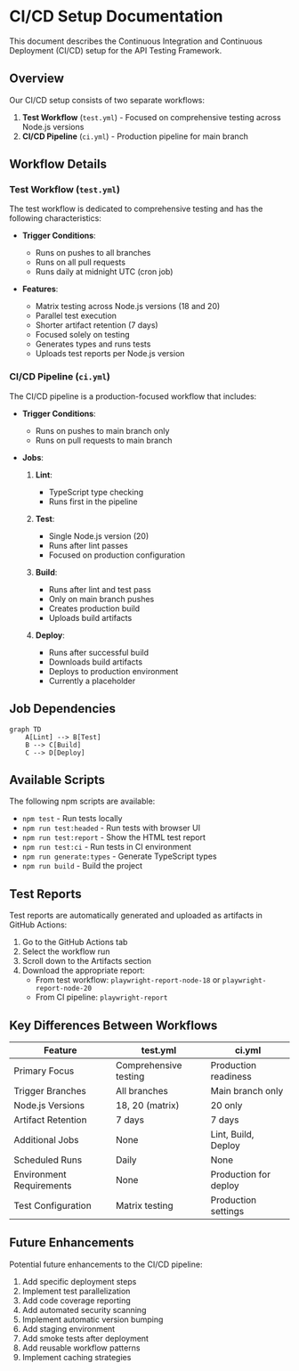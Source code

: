# CI/CD Setup Documentation

This document describes the Continuous Integration and Continuous Deployment (CI/CD) setup for the API Testing Framework.

## Overview

Our CI/CD setup consists of two separate workflows:

1. **Test Workflow** (`test.yml`) - Focused on comprehensive testing across Node.js versions
2. **CI/CD Pipeline** (`ci.yml`) - Production pipeline for main branch

## Workflow Details

### Test Workflow (`test.yml`)

The test workflow is dedicated to comprehensive testing and has the following characteristics:

- **Trigger Conditions**:

  - Runs on pushes to all branches
  - Runs on all pull requests
  - Runs daily at midnight UTC (cron job)

- **Features**:
  - Matrix testing across Node.js versions (18 and 20)
  - Parallel test execution
  - Shorter artifact retention (7 days)
  - Focused solely on testing
  - Generates types and runs tests
  - Uploads test reports per Node.js version

### CI/CD Pipeline (`ci.yml`)

The CI/CD pipeline is a production-focused workflow that includes:

- **Trigger Conditions**:

  - Runs on pushes to main branch only
  - Runs on pull requests to main branch

- **Jobs**:

  1. **Lint**:

     - TypeScript type checking
     - Runs first in the pipeline

  2. **Test**:

     - Single Node.js version (20)
     - Runs after lint passes
     - Focused on production configuration

  3. **Build**:

     - Runs after lint and test pass
     - Only on main branch pushes
     - Creates production build
     - Uploads build artifacts

  4. **Deploy**:
     - Runs after successful build
     - Downloads build artifacts
     - Deploys to production environment
     - Currently a placeholder

## Job Dependencies

```mermaid
graph TD
    A[Lint] --> B[Test]
    B --> C[Build]
    C --> D[Deploy]
```

## Available Scripts

The following npm scripts are available:

- `npm test` - Run tests locally
- `npm run test:headed` - Run tests with browser UI
- `npm run test:report` - Show the HTML test report
- `npm run test:ci` - Run tests in CI environment
- `npm run generate:types` - Generate TypeScript types
- `npm run build` - Build the project

## Test Reports

Test reports are automatically generated and uploaded as artifacts in GitHub Actions:

1. Go to the GitHub Actions tab
2. Select the workflow run
3. Scroll down to the Artifacts section
4. Download the appropriate report:
   - From test workflow: `playwright-report-node-18` or `playwright-report-node-20`
   - From CI pipeline: `playwright-report`

## Key Differences Between Workflows

| Feature                  | test.yml              | ci.yml                |
| ------------------------ | --------------------- | --------------------- |
| Primary Focus            | Comprehensive testing | Production readiness  |
| Trigger Branches         | All branches          | Main branch only      |
| Node.js Versions         | 18, 20 (matrix)       | 20 only               |
| Artifact Retention       | 7 days                | 7 days                |
| Additional Jobs          | None                  | Lint, Build, Deploy   |
| Scheduled Runs           | Daily                 | None                  |
| Environment Requirements | None                  | Production for deploy |
| Test Configuration       | Matrix testing        | Production settings   |

## Future Enhancements

Potential future enhancements to the CI/CD pipeline:

1. Add specific deployment steps
2. Implement test parallelization
3. Add code coverage reporting
4. Add automated security scanning
5. Implement automatic version bumping
6. Add staging environment
7. Add smoke tests after deployment
8. Add reusable workflow patterns
9. Implement caching strategies
